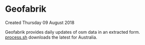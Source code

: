 # Geofabrik
Created Thursday 09 August 2018

Geofabrik provides daily updates of osm data in an extracted form. [process.sh](../process.sh.md) downloads the latest for Australia.


